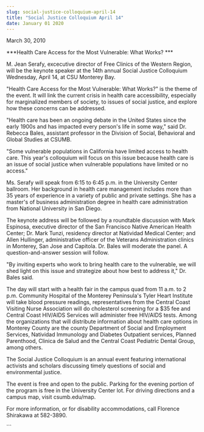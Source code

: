 ```yaml
---
slug: social-justice-colloquium-april-14
title: "Social Justice Colloquium April 14"
date: January 01 2020
---
```


 
<p>March 30, 2010</p>
<p>***Health Care Access for the Most Vulnerable: What Works? ***</p>
<p>
  M. Jean Serafy, excecutive director of Free Clinics of the Western Region,
  will be the keynote speaker at the 14th annual Social Justice Colloquium
  Wednesday, April 14, at CSU Monterey Bay.
</p>
<p>
  "Health Care Access for the Most Vulnerable: What Works?" is the theme of the
  event. It will link the current crisis in health care accessibility,
  especially for marginalized members of society, to issues of social justice,
  and explore how these concerns can be addressed.
</p>
<p>
  "Health care has been an ongoing debate in the United States since the early
  1900s and has impacted every person's life in some way," said Dr. Rebecca
  Bales, assistant professor in the Division of Social, Behavioral and Global
  Studies at CSUMB.
</p>
<p>
  "Some vulnerable populations in California have limited access to health care.
  This year's colloquium will focus on this issue because health care is an
  issue of social justice when vulnerable populations have limited or no
  access."
</p>
<p>
  Ms. Serafy will speak from 6:15 to 6:45 p.m. in the University Center
  ballroom. Her background in health care management includes more than 35 years
  of experience in a variety of public and private settings. She has a master's
  of business administration degree in health care administration from National
  University in San Diego.
</p>
<p>
  The keynote address will be followed by a roundtable discussion with Mark
  Espinosa, executive director of the San Francisco Native American Health
  Center; Dr. Mark Tunzi, residency director at Natividad Medical Center; and
  Allen Hullinger, administrative officer of the Veterans Administration clinics
  in Monterey, San Jose and Capitola. Dr. Bales will moderate the panel. A
  question-and-answer session will follow.
</p>
<p>
  "By inviting experts who work to bring health care to the vulnerable, we will
  shed light on this issue and strategize about how best to address it," Dr.
  Bales said.
</p>
<p>
  The day will start with a health fair in the campus quad from 11 a.m. to 2
  p.m. Community Hospital of the Monterey Peninsula's Tyler Heart Institute will
  take blood pressure readings, representatives from the Central Coast Visiting
  Nurse Association will do cholesterol screening for a $35 fee and Central
  Coast HIV/AIDS Services will administer free HIV/AIDS tests. Among the
  organizations that will distribute information about health care options in
  Monterey County are the county Department of Social and Employment Services,
  Natividad Immunology and Diabetes Outpatient services, Planned Parenthood,
  Clinica de Salud and the Central Coast Pediatric Dental Group, among others.
</p>
<p>
  The Social Justice Colloquium is an annual event featuring international
  activists and scholars discussing timely questions of social and environmental
  justice.
</p>
<p>
  The event is free and open to the public. Parking for the evening portion of
  the program is free in the University Center lot. For driving directions and a
  campus map, visit csumb.edu/map.
</p>
<p>
  For more information, or for disability accommodations, call Florence
  Shirakawa at 582-3890.
</p>
<p></p>
```
